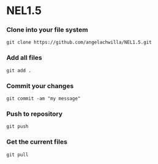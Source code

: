 # NEL1.5

### Clone into your file system
`git clone https://github.com/angelachwilla/NEL1.5.git`

### Add all files
`git add .`

### Commit your changes
`git commit -am "my message"`

### Push to repository
`git push`

### Get the current files
`git pull`
